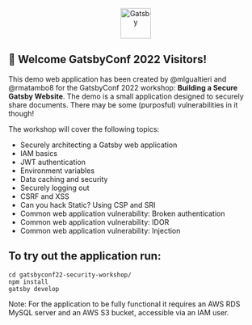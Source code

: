 <p align="center">
  <a href="https://www.gatsbyjs.com/?utm_source=starter&utm_medium=readme&utm_campaign=minimal-starter">
    <img alt="Gatsby" src="https://www.gatsbyjs.com/Gatsby-Monogram.svg" width="60" />
  </a>
</p>

## 🚀 Welcome GatsbyConf 2022 Visitors!

This demo web application has been created by @mlgualtieri and @rmatambo8 for the GatsbyConf 2022 workshop: **Building a Secure Gatsby Website**.  The demo is a small application designed to securely share documents. There may be some (purposful) vulnerabilities in it though!

The workshop will cover the following topics:
- Securely architecting a Gatsby web application
- IAM basics
- JWT authentication
- Environment variables
- Data caching and security
- Securely logging out 
- CSRF and XSS 
- Can you hack Static? Using CSP and SRI 
- Common web application vulnerability: Broken authentication
- Common web application vulnerability: IDOR 
- Common web application vulnerability: Injection


## To try out the application run:
    cd gatsbyconf22-security-workshop/
    npm install
    gatsby develop
Note: For the application to be fully functional it requires an AWS RDS MySQL server and an AWS S3 bucket, accessible via an IAM user.
